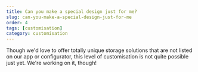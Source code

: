 ```yaml
---
title: Can you make a special design just for me?
slug: can-you-make-a-special-design-just-for-me
order: 4
tags: [customisation]
category: customisation
---
```


Though we'd love to offer totally unique storage solutions that are not listed on our app or configurator, this level of customisation is not quite possible just yet. We're working on it, though!
